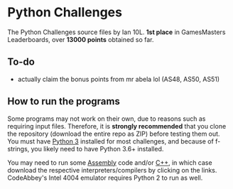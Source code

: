 # Python Challenges
The Python Challenges source files by Ian 10L. **1st place** in GamesMasters Leaderboards, over **13000 points** obtained so far.

## To-do
- actually claim the bonus points from mr abela lol (AS48, AS50, AS51)

## How to run the programs
Some programs may not work on their own, due to reasons such as requiring input files. Therefore, it is **strongly recommended** that you clone the repository (download the entire repo as ZIP) before testing them out. You must have [Python 3](https://python.org/downloads) installed for most challenges, and because of f-strings, you likely need to have Python 3.6+ installed.

You may need to run some [Assembly](https://github.com/codeabbey/intel4004-emu) code and/or [C++](https://www.mingw-w64.org/downloads/), in which case download the respective interpreters/compilers by clicking on the links. CodeAbbey's Intel 4004 emulator requires Python 2 to run as well.
